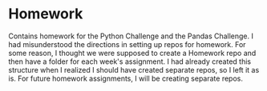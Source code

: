 # Homework
Contains homework for the Python Challenge and the Pandas Challenge.  I had misunderstood the directions in setting up repos for homework.
For some reason, I thought we were supposed to create a Homework repo and then have a folder for each week's assignment.  I had already created this structure when I realized I should have created separate repos, so I left it as is.  For future homework assignments, I will be creating separate repos.
